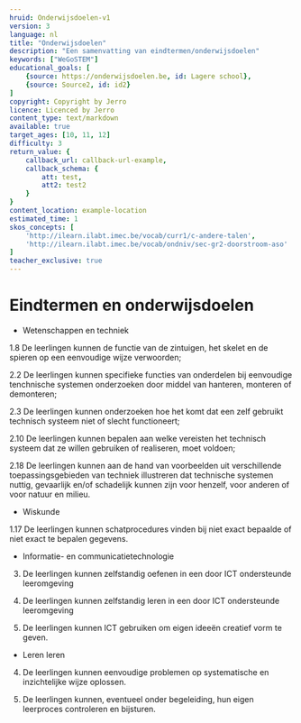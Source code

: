 ```yaml
---
hruid: Onderwijsdoelen-v1
version: 3
language: nl
title: "Onderwijsdoelen"
description: "Een samenvatting van eindtermen/onderwijsdoelen"
keywords: ["WeGoSTEM"]
educational_goals: [
    {source: https://onderwijsdoelen.be, id: Lagere school}, 
    {source: Source2, id: id2}
]
copyright: Copyright by Jerro
licence: Licenced by Jerro
content_type: text/markdown
available: true
target_ages: [10, 11, 12]
difficulty: 3
return_value: {
    callback_url: callback-url-example,
    callback_schema: {
        att: test,
        att2: test2
    }
}
content_location: example-location
estimated_time: 1
skos_concepts: [
    'http://ilearn.ilabt.imec.be/vocab/curr1/c-andere-talen', 
    'http://ilearn.ilabt.imec.be/vocab/ondniv/sec-gr2-doorstroom-aso'
]
teacher_exclusive: true
---
```


# Eindtermen en onderwijsdoelen

* Wetenschappen en techniek

1.8 De leerlingen kunnen de functie van de zintuigen, het skelet en de spieren op een eenvoudige wijze verwoorden;

2.2 De leerlingen kunnen specifieke functies van onderdelen bij eenvoudige tenchnische systemen onderzoeken door middel van hanteren, monteren of demonteren;

2.3 De leerlingen kunnen onderzoeken hoe het komt dat een zelf gebruikt technisch systeem niet of slecht functioneert;

2.10 De leerlingen kunnen bepalen aan welke vereisten het technisch systeem dat ze willen gebruiken of realiseren, moet voldoen;

2.18 De leerlingen kunnen aan de hand van voorbeelden uit verschillende toepassingsgebieden van techniek illustreren dat technische systemen nuttig, gevaarlijk en/of schadelijk kunnen zijn voor henzelf, voor anderen of voor natuur en milieu.


* Wiskunde

1.17 De leerlingen kunnen schatprocedures vinden bij niet exact bepaalde of niet exact te bepalen gegevens.


* Informatie- en communicatietechnologie

3. De leerlingen kunnen zelfstandig oefenen in een door ICT ondersteunde leeromgeving

4. De leerlingen kunnen zelfstandig leren in een door ICT ondersteunde leeromgeving

5. De leerlingen kunnen ICT gebruiken om eigen ideeën creatief vorm te geven.


* Leren leren

4. De leerlingen kunnen eenvoudige problemen op systematische en inzichtelijke wijze oplossen.

5. De leerlingen kunnen, eventueel onder begeleiding, hun eigen leerproces controleren en bijsturen.